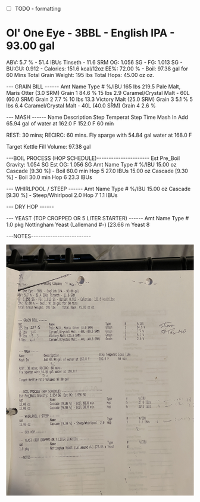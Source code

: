 
- [ ] TODO - formatting
# Ol' One Eye - 3BBL - English IPA - 93.00 gal
ABV: 5.7 % - 51.4 IBUs Tinseth - 11.6 SRM
OG: 1.056 SG - FG: 1.013 SG - BU:GU: 0.912 - Calories: 151.6 kcal/12oz
EE%: 72.00 % - Boil: 97.38 gal for 60 Mins
Total Grain Weight: 195 lbs    Total Hops: 45.00 oz oz.

--- GRAIN BILL ------
Amt            Name                                      Type      #      %/IBU
165 lbs 219.5  Pale Malt, Maris Otter (3.0 SRM)         Grain     1      84.6 %
15 lbs 2.9     Caramel/Crystal Malt - 60L (60.0 SRM)    Grain     2      7.7 %
10 lbs 13.3    Victory Malt (25.0 SRM)                  Grain     3      5.1 %
5 lbs 6.4      Caramel/Crystal Malt - 40L (40.0 SRM)    Grain     4      2.6 %

--- MASH ------
Name           Description                               Step Temperat Step Time
Mash In        Add 65.94 gal of water at 162.0 F        152.0 F      60 min

REST: 30 mins; RECIRC: 60 mins.
Fly sparge with 54.84 gal water at 168.0 F

Target Kettle Fill Volume: 97.38 gal

---BOIL PROCESS (HOP SCHEDULE)----------------------
Est Pre_Boil Gravity: 1.054 SG Est OG: 1.056 SG
Amt            Name                                      Type      #      %/IBU
15.00 oz       Cascade [9.30 %] - Boil 60.0 min         Hop       5      27.0 IBUs
15.00 oz       Cascade [9.30 %] - Boil 30.0 min         Hop       6      23.3 IBUs

--- WHIRLPOOL / STEEP ------
Amt            Name                                      Type      #      %/IBU
15.00 oz       Cascade [9.30 %] - Steep/Whirlpool 2.0   Hop       7      1.1 IBUs

--- DRY HOP ------

--- YEAST (TOP CROPPED OR 5 LITER STARTER) ------
Amt            Name                                      Type      #      
1.0 pkg        Nottingham Yeast (Lallemand #-) [23.66 m Yeast     8

---NOTES-------------------------

![](../assets/media/SkillShot.jpg)